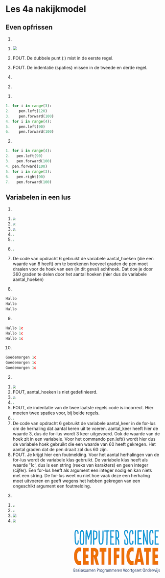 # Les 4a nakijkmodel

## Even opfrissen

1)

1. <img src="../../img/image-20190415165611900.png" style="zoom:80%">

2. FOUT. De dubbele punt (:) mist in de eerste regel. 

3. FOUT. De indentatie (spaties) missen in de tweede en derde regel.

4.

2)

1.
```python
1. for i in range(3):
2.    pen.left(120)
3.    pen.forward(100)
4. for i in range(4):
5.    pen.left(90)
6.    pen.forward(100)
```

2.
```python
1. for i in range(4):
2.   pen.left(90)
3.   pen.forward(100)
4. pen.forward(100)
5. for i in range(3):
6.   pen.right(90)
7.   pen.forward(100)
```

## Variabelen in een lus

1) 

1. <img src="../../img/image-20190415170006194.png" style="zoom:50%">

2. <img src="../../img/image-20190415165611900.png" style="zoom:50%">

3. <img src="../../img/image-20190415165852940.png" style="zoom:50%">

4. <img src="../../img/image-20190415165852940.png" style="zoom:25%">

5. <img src="../../img/image-20190415151021170.png" style="zoom:25%">

<div style="page-break-after: always;"></div>

6. <img src="../../img/image-20190415165852940.png" style="zoom:25%">

7. De code van opdracht 6 gebruikt de variabele aantal_hoeken (die een waarde van 8 heeft) om te berekenen hoeveel graden de pen moet draaien voor de hoek van een (in dit geval) achthoek. Dat doe je door 360 graden te delen door het aantal hoeken (hier dus de variabele aantal_hoeken)



8. 

```python
Hallo
Hallo
Hallo
```

9. 

```python
Hallo 1c
Hallo 1c
Hallo 1c
```

10. 

```python
Goedemorgen 1c
Goedemorgen 1c
Goedemorgen 1c
```

<div style="page-break-after: always;"></div>

2) 

1. <img src="../../img/image-20190415170006194.png" style="zoom:60%">
2. FOUT, aantal_hoeken is niet gedefinieerd.
3. <img src="../../img/image-20190416104310600.png" style="zoom:50%">
4. <img src="../../img/image-20190416104451721.png" style="zoom:25%">
5. FOUT, de indentatie van de twee laatste regels code is incorrect. Hier moeten twee spaties voor, bij beide regels. 
6. <img src="../../img/image-20190415151021170.png" style="zoom:25%">
7. De code van opdracht 6 gebruikt de variabele aantal_keer in de for-lus om de herhaling dat aantal keren uit te voeren. aantal_keer heeft hier de waarde 3, dus de for-lus wordt 3 keer uitgevoerd. Ook de waarde van de hoek zit in een variabele. Voor het commando pen.left() wordt hier dus de variabele hoek gebruikt die een waarde van 60 heeft gekregen. Het aantal graden dat de pen draait zal dus 60 zijn.
8. FOUT. Je krijgt hier een foutmelding. Voor het aantal herhalingen van de for-lus wordt de variabele klas gebruikt. De variabele klas heeft als waarde '1c', dus is een string (reeks van karakters) en geen integer (cijfer). Een for-lus heeft als argument een integer nodig en kan niets met een string. De for-lus weet nu niet hoe vaak deze een herhaling moet uitvoeren en geeft wegens het hebben gekregen van een ongeschikt argument een foutmelding.

<div style="page-break-after: always;"></div>

3)

1. <img src="../../img/image-20190415171210673.png" style="zoom:30%">
2. <img src="../../img/image-20190415171156881.png" style="zoom:30%">
3. <img src="../../img/image-20190416110912808.png" style="zoom:70%">
4. <img src="../../img/image-20190416111050065.png" style="zoom:60%">

<img src="../../img/logoCSCert_10cm.jpg" align="right">
